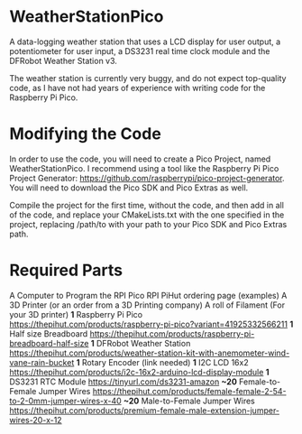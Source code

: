 # WeatherStationPico
A data-logging weather station that uses a LCD display for user output, a potentiometer for user input, a DS3231 real time clock module and the DFRobot Weather Station v3.

The weather station is currently very buggy, and do not expect top-quality code, as I have not had years of experience with writing code for the Raspberry Pi Pico.

# Modifying the Code

In order to use the code, you will need to create a Pico Project, named WeatherStationPico. I recommend using a tool like the Raspberry Pi Pico Project Generator:  https://github.com/raspberrypi/pico-project-generator. You will need to download the Pico SDK and Pico Extras as well.

Compile the project for the first time, without the code, and then add in all of the code, and replace your CMakeLists.txt with the one specified in the project, replacing /path/to with your path to your Pico SDK and Pico Extras path.

# Required Parts

A Computer to Program the RPI Pico     RPI PiHut ordering page (examples)
A 3D Printer (or an order from a 3D Printing company)
A roll of Filament (For your 3D printer)
**1** Raspberry Pi Pico               https://thepihut.com/products/raspberry-pi-pico?variant=41925332566211
**1** Half size Breadboard            https://thepihut.com/products/raspberry-pi-breadboard-half-size
**1** DFRobot Weather Station         https://thepihut.com/products/weather-station-kit-with-anemometer-wind-vane-rain-bucket
**1** Rotary Encoder                  (link needed)
**1** I2C LCD 16x2                    https://thepihut.com/products/i2c-16x2-arduino-lcd-display-module
**1** DS3231 RTC Module               https://tinyurl.com/ds3231-amazon
**~20** Female-to-Female Jumper Wires https://thepihut.com/products/female-female-2-54-to-2-0mm-jumper-wires-x-40
**~20** Male-to-Female Jumper Wires   https://thepihut.com/products/premium-female-male-extension-jumper-wires-20-x-12
